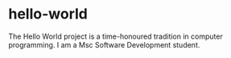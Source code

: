 # hello-world
The Hello World project is a time-honoured tradition in computer programming.
I am a Msc Software Development student.
